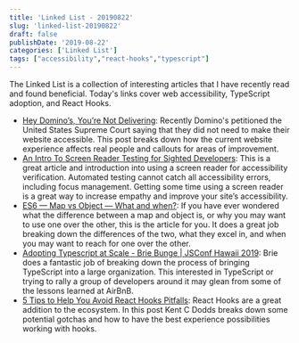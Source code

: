 ```yaml
---
title: 'Linked List - 20190822'
slug: 'linked-list-20190822'
draft: false
publishDate: '2019-08-22'
categories: ['Linked List']
tags: ["accessibility","react-hooks","typescript"]
---
```

The Linked List is a collection of interesting articles that I have recently read and found beneficial. Today's links cover web accessibility, TypeScript adoption, and React Hooks.

- [Hey Domino’s, You’re Not Delivering](https://medium.com/@cmcnally/hey-dominos-you-re-not-delivering-cc11fb74b267): Recently Domino's petitioned the United States Supreme Court saying that they did not need to make their website accessible. This post breaks down how the current website experience affects real people and callouts for areas of improvement.
- [An Intro To Screen Reader Testing for Sighted Developers](http://uncaughtreferenceerror.com/a-crash-course-to-screenreaders-for-sighted-developers/): This is a great article and introduction into using a screen reader for accessibility verification. Automated testing cannot catch all accessibility errors, including focus management. Getting some time using a screen reader is a great way to increase empathy and improve your site’s accessibility.
- [ES6 — Map vs Object — What and when?](https://medium.com/front-end-weekly/es6-map-vs-object-what-and-when-b80621932373): If you have ever wondered what the difference between a map and object is, or why you may want to use one over the other, this is the article for you. It does a great job breaking down the differences of the two, what they excel in, and when you may want to reach for one over the other.
- [Adopting Typescript at Scale - Brie Bunge | JSConf Hawaii 2019](https://www.youtube.com/watch?v=P-J9Eg7hJwE): Brie does a fantastic job of breaking down the process of bringing TypeScript into a large organization. This interested in TypeScript or trying to rally a group of developers around it may glean from some of the lessons learned at AirBnB.
- [5 Tips to Help You Avoid React Hooks Pitfalls](https://kentcdodds.com/blog/react-hooks-pitfalls): React Hooks are a great addition to the ecosystem. In this post Kent C Dodds breaks down some potential gotchas and how to have the best experience possibilities working with hooks.
